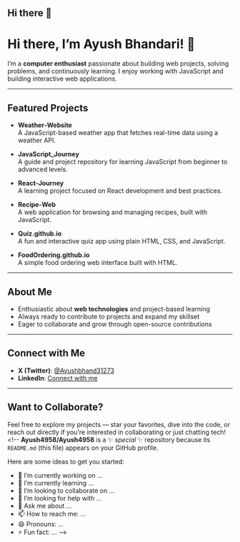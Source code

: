 ## Hi there 👋

# Hi there, I’m Ayush Bhandari! 👋

I’m a **computer enthusiast** passionate about building web projects, solving problems, and continuously learning. I enjoy working with JavaScript and building interactive web applications.

---

##  Featured Projects

- **Weather‑Website**  
  A JavaScript-based weather app that fetches real-time data using a weather API.

- **JavaScript_Journey**  
  A guide and project repository for learning JavaScript from beginner to advanced levels.

- **React‑Journey**  
  A learning project focused on React development and best practices.

- **Recipe‑Web**  
  A web application for browsing and managing recipes, built with JavaScript.

- **Quiz.github.io**  
  A fun and interactive quiz app using plain HTML, CSS, and JavaScript.

- **FoodOrdering.github.io**  
  A simple food ordering web interface built with HTML.

---

##  About Me

- Enthusiastic about **web technologies** and project-based learning  
- Always ready to contribute to projects and expand my skillset  
- Eager to collaborate and grow through open-source contributions

---

##  Connect with Me

-  **X (Twitter)**: [@Ayushbhand31273](https://x.com/Ayushbhand31273)  
-  **LinkedIn**: [Connect with me](https://www.linkedin.com/in/ayush-bhandari-543a35277)  

---

##  Want to Collaborate?

Feel free to explore my projects — star your favorites, dive into the code, or reach out directly if you're interested in collaborating or just chatting tech!<!--
**Ayush4958/Ayush4958** is a ✨ _special_ ✨ repository because its `README.md` (this file) appears on your GitHub profile.

Here are some ideas to get you started:

- 🔭 I’m currently working on ...
- 🌱 I’m currently learning ...
- 👯 I’m looking to collaborate on ...
- 🤔 I’m looking for help with ...
- 💬 Ask me about ...
- 📫 How to reach me: ...
- 😄 Pronouns: ...
- ⚡ Fun fact: ...
-->
